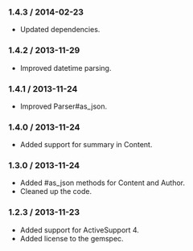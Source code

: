 ### 1.4.3 / 2014-02-23

* Updated dependencies.

### 1.4.2 / 2013-11-29

* Improved datetime parsing.

### 1.4.1 / 2013-11-24

* Improved Parser#as_json.

### 1.4.0 / 2013-11-24

* Added support for summary in Content.

### 1.3.0 / 2013-11-24

* Added #as_json methods for Content and Author.
* Cleaned up the code.

### 1.2.3 / 2013-11-23

* Added support for ActiveSupport 4.
* Added license to the gemspec.
